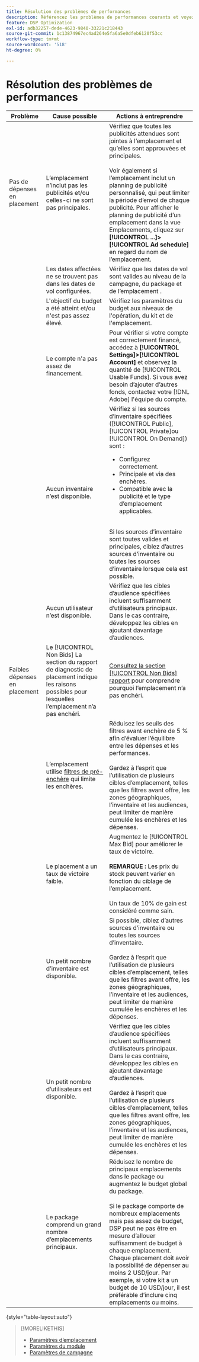 ```yaml
---
title: Résolution des problèmes de performances
description: Référencez les problèmes de performances courants et voyez comment les résoudre.
feature: DSP Optimization
exl-id: adb32257-dede-4623-9840-33221c218443
source-git-commit: 1c13874967ec4ad264e5fa6a5e0dfeb6120f53cc
workflow-type: tm+mt
source-wordcount: '518'
ht-degree: 0%

---
```


# Résolution des problèmes de performances

| Problème | Cause possible | Actions à entreprendre |
| --- | --- | --- |
| Pas de dépenses en placement | L’emplacement n’inclut pas les publicités et/ou celles-ci ne sont pas principales. | Vérifiez que toutes les publicités attendues sont jointes à l’emplacement et qu’elles sont approuvées et principales.<br><br>Voir également si l’emplacement inclut un planning de publicité personnalisé, qui peut limiter la période d’envol de chaque publicité. Pour afficher le planning de publicité d’un emplacement dans la vue Emplacements, cliquez sur  **[!UICONTROL ...]>[!UICONTROL Ad schedule]** en regard du nom de l’emplacement. |
|  | Les dates affectées ne se trouvent pas dans les dates de vol configurées. | Vérifiez que les dates de vol sont valides au niveau de la campagne, du package et de l’emplacement &#x200B;. |
|  | L&#39;objectif du budget a été atteint et/ou n&#39;est pas assez élevé. | Vérifiez les paramètres du budget aux niveaux de l&#39;opération, du kit et de l&#39;emplacement. |
|  | Le compte n&#39;a pas assez de financement. | Pour vérifier si votre compte est correctement financé, accédez à **[!UICONTROL Settings]>[!UICONTROL Account]** et observez la quantité de [!UICONTROL Usable Funds]. Si vous avez besoin d’ajouter d’autres fonds, contactez votre [!DNL Adobe] l&#39;équipe du compte. |
|  | Aucun inventaire n’est disponible. | Vérifiez si les sources d’inventaire spécifiées ([!UICONTROL Public], [!UICONTROL Private]ou [!UICONTROL On Demand]) sont :<ul><li>Configurez correctement.</li><li>Principale et via des enchères.</li><li>Compatible avec la publicité et le type d’emplacement applicables.</li></ul><br>Si les sources d’inventaire sont toutes valides et principales, ciblez d’autres sources d’inventaire ou toutes les sources d’inventaire lorsque cela est possible. |
|  | Aucun utilisateur n’est disponible. | Vérifiez que les cibles d’audience spécifiées incluent suffisamment d’utilisateurs principaux. Dans le cas contraire, développez les cibles en ajoutant davantage d’audiences. |
| Faibles dépenses en placement | Le [!UICONTROL Non Bids] La section du rapport de diagnostic de placement indique les raisons possibles pour lesquelles l’emplacement n’a pas enchéri. | [Consultez la section [!UICONTROL Non Bids] rapport](/help/dsp/campaign-management/reports/placement-diagnostics.md) pour comprendre pourquoi l’emplacement n’a pas enchéri.  <!-- add link/edit text when file available: See the [in-depth guide to possible Non-Bid Reasons (NBR)](link) for more information. --> |
|  | L’emplacement utilise [filtres de pré-enchère](/help/dsp/campaign-management/placements/placement-settings.md) qui limite les enchères. | Réduisez les seuils des filtres avant enchère de 5 % afin d’évaluer l’équilibre entre les dépenses et les performances. <!-- wording? and are users just supposed to manually monitor whether it makes a difference? --><br><br>Gardez à l’esprit que l’utilisation de plusieurs cibles d’emplacement, telles que les filtres avant offre, les zones géographiques, l’inventaire et les audiences, peut limiter de manière cumulée les enchères et les dépenses. |
|  | Le placement a un taux de victoire faible. | Augmentez le [!UICONTROL Max Bid] pour améliorer le taux de victoire.<br><br><b>REMARQUE :</b> Les prix du stock peuvent varier en fonction du ciblage de l’emplacement.<br><br>Un taux de 10% de gain est considéré comme sain. |
|  | Un petit nombre d’inventaire est disponible. | Si possible, ciblez d’autres sources d’inventaire ou toutes les sources d’inventaire.<br><br>Gardez à l’esprit que l’utilisation de plusieurs cibles d’emplacement, telles que les filtres avant offre, les zones géographiques, l’inventaire et les audiences, peut limiter de manière cumulée les enchères et les dépenses. |
|  | Un petit nombre d’utilisateurs est disponible. | Vérifiez que les cibles d’audience spécifiées incluent suffisamment d’utilisateurs principaux. Dans le cas contraire, développez les cibles en ajoutant davantage d’audiences.<br><br>Gardez à l’esprit que l’utilisation de plusieurs cibles d’emplacement, telles que les filtres avant offre, les zones géographiques, l’inventaire et les audiences, peut limiter de manière cumulée les enchères et les dépenses. |
|  | Le package comprend un grand nombre d’emplacements principaux. | Réduisez le nombre de principaux emplacements dans le package ou augmentez le budget global du package.<br><br>Si le package comporte de nombreux emplacements mais pas assez de budget, DSP peut ne pas être en mesure d’allouer suffisamment de budget à chaque emplacement. Chaque placement doit avoir la possibilité de dépenser au moins 2 USD/jour. Par exemple, si votre kit a un budget de 10 USD/jour, il est préférable d’inclure cinq emplacements ou moins. &#x200B; |

{style=&quot;table-layout:auto&quot;}

>[!MORELIKETHIS]
>
>* [Paramètres d’emplacement](/help/dsp/campaign-management/placements/placement-settings.md)
>* [Paramètres du module](/help/dsp/campaign-management/packages/package-settings.md)
>* [Paramètres de campagne](/help/dsp/campaign-management/campaigns/campaign-settings.md)

